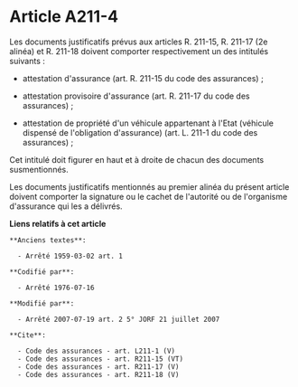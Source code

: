 # Article A211-4

Les documents justificatifs prévus aux articles R. 211-15, R. 211-17 (2e alinéa) et R. 211-18 doivent comporter
respectivement un des intitulés suivants :

- attestation d'assurance (art. R. 211-15 du code des assurances) ;

- attestation provisoire d'assurance (art. R. 211-17 du code des assurances) ;

- attestation de propriété d'un véhicule appartenant à l'Etat (véhicule dispensé de l'obligation d'assurance) (art. L. 211-1
du code des assurances) ; 

Cet intitulé doit figurer en haut et à droite de chacun des documents susmentionnés. 

Les documents justificatifs mentionnés au premier alinéa du présent article doivent comporter la signature ou le cachet de
l'autorité ou de l'organisme d'assurance qui les a délivrés.

**Liens relatifs à cet article**

	**Anciens textes**:

	  - Arrêté 1959-03-02 art. 1

	**Codifié par**:

	  - Arrêté 1976-07-16

	**Modifié par**:

	  - Arrêté 2007-07-19 art. 2 5° JORF 21 juillet 2007

	**Cite**:

	  - Code des assurances - art. L211-1 (V)
	  - Code des assurances - art. R211-15 (VT)
	  - Code des assurances - art. R211-17 (V)
	  - Code des assurances - art. R211-18 (V)
